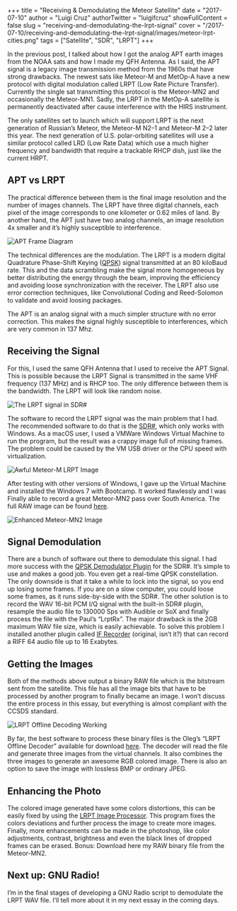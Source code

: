 +++
title = "Receiving & Demodulating the Meteor Satellite"
date = "2017-07-10"
author = "Luigi Cruz"
authorTwitter = "luigifcruz"
showFullContent = false
slug = "receiving-and-demodulating-the-lrpt-signal"
cover = "/2017-07-10/receiving-and-demodulating-the-lrpt-signal/images/meteor-lrpt-cities.png"
tags = ["Satellite", "SDR", "LRPT"]
+++

In the previous post, I talked about how I got the analog APT earth images from the NOAA sats and how I made my QFH Antenna. As I said, the APT signal is a legacy image transmission method from the 1960s that have strong drawbacks. The newest sats like Meteor-M and MetOp-A have a new protocol with digital modulation called LRPT (Low Rate Picture Transfer). Currently the single sat transmitting this protocol is the Meteor-MN2 and occasionally the Meteor-MN1. Sadly, the LRPT in the MetOp-A satellite is permanently deactivated after cause interference with the HIRS instrument.

The only satellites set to launch which will support LRPT is the next generation of Russian’s Meteor, the Meteor-M N2–1 and Meteor-M 2–2 later this year. The next generation of U.S. polar-orbiting satellites will use a similar protocol called LRD (Low Rate Data) which use a much higher frequency and bandwidth that require a trackable RHCP dish, just like the current HRPT.

## APT vs LRPT
The practical difference between them is the final image resolution and the number of images channels. The LRPT have three digital channels, each pixel of the image corresponds to one kilometer or 0.62 miles of land. By another hand, the APT just have two analog channels, an image resolution 4x smaller and it’s highly susceptible to interference.

![APT Frame Diagram](images/apt-frame-diagram.gif)

The technical differences are the modulation. The LRPT is a modern digital Quadrature Phase-Shift Keying ([QPSK](https://en.wikipedia.org/wiki/Phase-shift_keying)) signal transmitted at an 80 kiloBaud rate. This and the data scrambling make the signal more homogeneous by better distributing the energy through the beam, improving the efficiency and avoiding loose synchronization with the receiver. The LRPT also use error correction techniques, like Convolutional Coding and Reed-Solomon to validate and avoid loosing packages.

The APT is an analog signal with a much simpler structure with no error correction. This makes the signal highly susceptible to interferences, which are very common in 137 Mhz.

## Receiving the Signal
For this, I used the same QFH Antenna that I used to receive the APT Signal. This is possible because the LRPT Signal is transmitted in the same VHF frequency (137 MHz) and is RHCP too. The only difference between them is the bandwidth. The LRPT will look like random noise.

![The LRPT signal in SDR#](images/lrpt-fft-signal.png)

The software to record the LRPT signal was the main problem that I had. The recommended software to do that is the [SDR#](http://airspy.com/download/), which only works with Windows. As a macOS user, I used a VMWare Windows Virtual Machine to run the program, but the result was a crappy image full of missing frames. The problem could be caused by the VM USB driver or the CPU speed with virtualization.

![Awful Meteor-M LRPT Image](images/corrupted-lrpt-image.png)

After testing with other versions of Windows, I gave up the Virtual Machine and installed the Windows 7 with Bootcamp. It worked flawlessly and I was Finally able to record a great Meteor-MN2 pass over South America. The full RAW image can be found [here](https://cdn.luigifreitas.me/essays/1486860532514.bmp).

![Enhanced Meteor-MN2 Image](images/enhanced-lrpt-image-south-america.jpeg)

## Signal Demodulation
There are a bunch of software out there to demodulate this signal. I had more success with the [QPSK Demodulator Plugin](http://www.rtl-sdr.ru/page/komplekt-plaginov-dlja-priema-sputnikov) for the SDR#. It’s simple to use and makes a good job. You even get a real-time QPSK constellation. The only downside is that it take a while to lock into the signal, so you end up losing some frames. If you are on a slow computer, you could loose some frames, as it runs side-by-side with the SDR#.
The other solution is to record the WAV 16-bit PCM I/Q signal with the built-in SDR# plugin, resample the audio file to 130000 Sps with Audible or SoX and finally process the file with the Paul’s “LrptRx”. The major drawback is the 2GB maximum WAV file size, which is easily achievable. To solve this problem I installed another plugin called [IF Recorder](http://www.rtl-sdr.ru/page/dobavlen-novyj-plagin-if-recorder) (original, isn’t it?) that can record a RIFF 64 audio file up to 16 Exabytes.

## Getting the Images
Both of the methods above output a binary RAW file which is the bitstream sent from the satellite. This file has all the image bits that have to be processed by another program to finally became an image. I won’t discuss the entire process in this essay, but everything is almost compliant with the CCSDS standard.

![LRPT Offline Decoding Working](images/processing-lrpt-image.png)

By far, the best software to process these binary files is the Oleg’s “LRPT Offline Decoder” available for download [here](http://meteor.robonuka.ru/for-experts/new-lrpt-analizer/). The decoder will read the file and generate three images from the virtual channels. It also combines the three images to generate an awesome RGB colored image. There is also an option to save the image with lossless BMP or ordinary JPEG.

## Enhancing the Photo
The colored image generated have some colors distortions, this can be easily fixed by using the [LRPT Image Processor](http://www.satsignal.eu/software/LRPT-processor.html). This program fixes the colors deviations and further process the image to create more images. Finally, more enhancements can be made in the photoshop, like color adjustments, contrast, brightness and even the black lines of dropped frames can be erased.
Bonus: Download here my RAW binary file from the Meteor-MN2.

## Next up: GNU Radio!
I’m in the final stages of developing a GNU Radio script to demodulate the LRPT WAV file. I’ll tell more about it in my next essay in the coming days.
